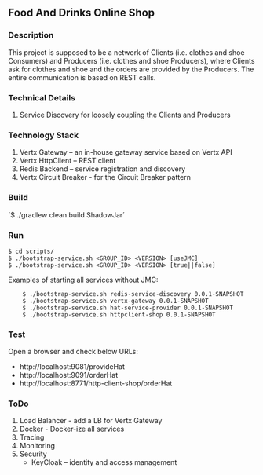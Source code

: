 ## Food And Drinks Online Shop

### Description

This project is supposed to be a network of Clients (i.e. clothes and shoe Consumers) and Producers (i.e. clothes and shoe Producers), where Clients ask for clothes and shoe and the orders are provided by the Producers.
The entire communication is based on REST calls.

### Technical Details

1. Service Discovery for loosely coupling the Clients and Producers

### Technology Stack

1. Vertx Gateway –  an in-house gateway service based on Vertx API
2. Vertx HttpClient – REST client
3. Redis Backend – service registration and discovery
4. Vertx Circuit Breaker - for the Circuit Breaker pattern

### Build

´$ ./gradlew clean build ShadowJar´

### Run

```
$ cd scripts/
$ ./bootstrap-service.sh <GROUP_ID> <VERSION> [useJMC]
$ ./bootstrap-service.sh <GROUP_ID> <VERSION> [true||false]
```

Examples of starting all services without JMC:
```
    $ ./bootstrap-service.sh redis-service-discovery 0.0.1-SNAPSHOT
    $ ./bootstrap-service.sh vertx-gateway 0.0.1-SNAPSHOT
    $ ./bootstrap-service.sh hat-service-provider 0.0.1-SNAPSHOT
    $ ./bootstrap-service.sh httpclient-shop 0.0.1-SNAPSHOT
```

### Test

Open a browser and check below URLs:
- http://localhost:9081/provideHat
- http://localhost:9091/orderHat
- http://localhost:8771/http-client-shop/orderHat

### ToDo

1. Load Balancer - add a LB for Vertx Gateway 
2. Docker - Docker-ize all services
3. Tracing
4. Monitoring
5. Security
    - KeyCloak – identity and access management
